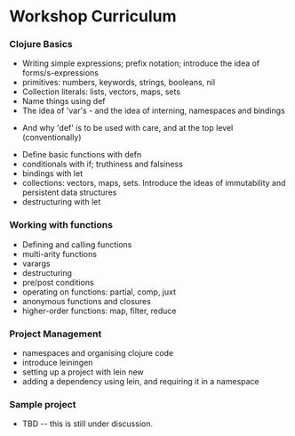 # Workshop Curriculum

### Clojure Basics
* Writing simple expressions; prefix notation; introduce the idea of forms/s-expressions
* primitives: numbers, keywords, strings, booleans, nil
* Collection literals: lists, vectors, maps, sets
* Name things using def
* The idea of 'var's - and the idea of interning, namespaces and bindings
 - And why 'def' is to be used with care, and at the top level (conventionally)
* Define basic functions with defn
* conditionals with if; truthiness and falsiness
* bindings with let
* collections: vectors, maps, sets. Introduce the ideas of immutability and persistent data structures
* destructuring with let

### Working with functions
* Defining and calling functions
* multi-arity functions
* varargs
* destructuring
* pre/post conditions
* operating on functions: partial, comp, juxt
* anonymous functions and closures
* higher-order functions: map, filter, reduce

### Project Management
* namespaces and organising clojure code
* introduce leiningen
* setting up a project with lein new
* adding a dependency using lein, and requiring it in a namespace

### Sample project
* TBD -- this is still under discussion.
